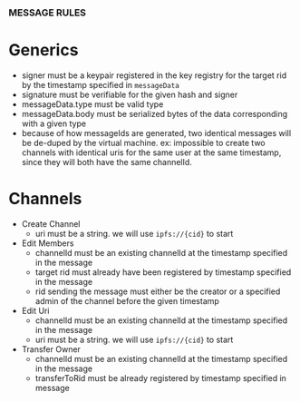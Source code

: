### MESSAGE RULES

# Generics
- signer must be a keypair registered in the key registry for the target rid by the timestamp specified in `messageData`
- signature must be verifiable for the given hash and signer
- messageData.type must be valid type
- messageData.body must be serialized bytes of the data corresponding with a given type
- because of how messageIds are generated, two identical messages will be de-duped by the virtual machine. ex: impossible to create two channels with identical uris for the same user at the same timestamp, since they will both have the same channelId.

# Channels
- Create Channel
    - uri must be a string. we will use `ipfs://{cid}` to start
- Edit Members
    - channelId must be an existing channelId at the timestamp
    specified in the message
    - target rid must already have been registered by timestamp specified in the message
    - rid sending the message must either be the creator or a specified admin of the channel before the given timestamp
- Edit Uri
    - channelId must be an existing channelId at the timestamp
    specified in the message
    - uri must be a string. we will use `ipfs://{cid}` to start
- Transfer Owner
    - channelId must be an existing channelId at the timestamp
    specified in the message
    - transferToRid must be already registered by timestamp specified in message

